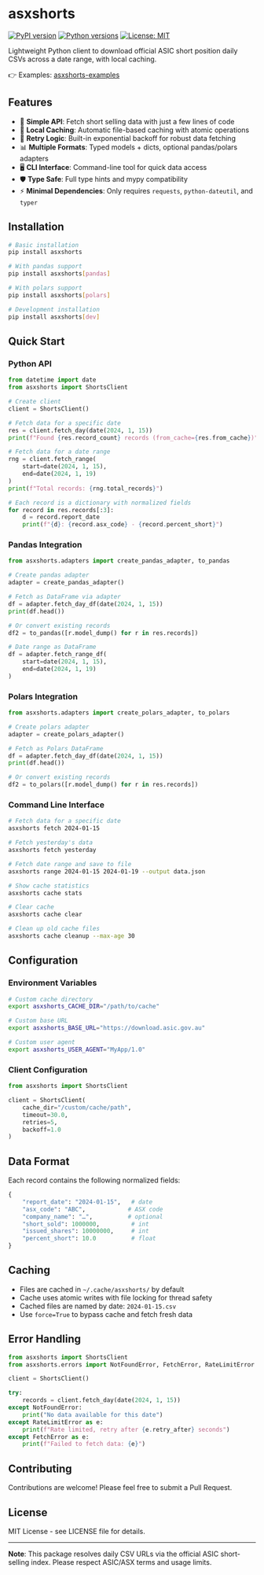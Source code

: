 # asxshorts

[![PyPI version](https://badge.fury.io/py/asxshorts.svg)](https://badge.fury.io/py/asxshorts)
[![Python versions](https://img.shields.io/pypi/pyversions/asxshorts.svg)](https://pypi.org/project/asxshorts/)
[![License: MIT](https://img.shields.io/badge/License-MIT-yellow.svg)](https://opensource.org/licenses/MIT)

Lightweight Python client to download official ASIC short position daily CSVs across a date range, with local caching.

👉 Examples: [asxshorts-examples](https://github.com/ay-mich/asxshorts-examples)

## Features

- 🚀 **Simple API**: Fetch short selling data with just a few lines of code
- 💾 **Local Caching**: Automatic file-based caching with atomic operations
- 🔄 **Retry Logic**: Built-in exponential backoff for robust data fetching
- 📊 **Multiple Formats**: Typed models + dicts, optional pandas/polars adapters
- 🖥️ **CLI Interface**: Command-line tool for quick data access
- 🛡️ **Type Safe**: Full type hints and mypy compatibility
- ⚡ **Minimal Dependencies**: Only requires `requests`, `python-dateutil`, and `typer`

## Installation

```bash
# Basic installation
pip install asxshorts

# With pandas support
pip install asxshorts[pandas]

# With polars support
pip install asxshorts[polars]

# Development installation
pip install asxshorts[dev]
```

## Quick Start

### Python API

```python
from datetime import date
from asxshorts import ShortsClient

# Create client
client = ShortsClient()

# Fetch data for a specific date
res = client.fetch_day(date(2024, 1, 15))
print(f"Found {res.record_count} records (from_cache={res.from_cache})")

# Fetch data for a date range
rng = client.fetch_range(
    start=date(2024, 1, 15),
    end=date(2024, 1, 19)
)
print(f"Total records: {rng.total_records}")

# Each record is a dictionary with normalized fields
for record in res.records[:3]:
    d = record.report_date
    print(f"{d}: {record.asx_code} - {record.percent_short}")
```

### Pandas Integration

```python
from asxshorts.adapters import create_pandas_adapter, to_pandas

# Create pandas adapter
adapter = create_pandas_adapter()

# Fetch as DataFrame via adapter
df = adapter.fetch_day_df(date(2024, 1, 15))
print(df.head())

# Or convert existing records
df2 = to_pandas([r.model_dump() for r in res.records])

# Date range as DataFrame
df = adapter.fetch_range_df(
    start=date(2024, 1, 15),
    end=date(2024, 1, 19)
)
```

### Polars Integration

```python
from asxshorts.adapters import create_polars_adapter, to_polars

# Create polars adapter
adapter = create_polars_adapter()

# Fetch as Polars DataFrame
df = adapter.fetch_day_df(date(2024, 1, 15))
print(df.head())

# Or convert existing records
df2 = to_polars([r.model_dump() for r in res.records])
```

### Command Line Interface

```bash
# Fetch data for a specific date
asxshorts fetch 2024-01-15

# Fetch yesterday's data
asxshorts fetch yesterday

# Fetch date range and save to file
asxshorts range 2024-01-15 2024-01-19 --output data.json

# Show cache statistics
asxshorts cache stats

# Clear cache
asxshorts cache clear

# Clean up old cache files
asxshorts cache cleanup --max-age 30
```

## Configuration

### Environment Variables

```bash
# Custom cache directory
export asxshorts_CACHE_DIR="/path/to/cache"

# Custom base URL
export asxshorts_BASE_URL="https://download.asic.gov.au"

# Custom user agent
export asxshorts_USER_AGENT="MyApp/1.0"
```

### Client Configuration

```python
from asxshorts import ShortsClient

client = ShortsClient(
    cache_dir="/custom/cache/path",
    timeout=30.0,
    retries=5,
    backoff=1.0
)
```

## Data Format

Each record contains the following normalized fields:

```python
{
    "report_date": "2024-01-15",   # date
    "asx_code": "ABC",            # ASX code
    "company_name": "…",          # optional
    "short_sold": 1000000,         # int
    "issued_shares": 10000000,     # int
    "percent_short": 10.0          # float
}
```

## Caching

- Files are cached in `~/.cache/asxshorts/` by default
- Cache uses atomic writes with file locking for thread safety
- Cached files are named by date: `2024-01-15.csv`
- Use `force=True` to bypass cache and fetch fresh data

## Error Handling

```python
from asxshorts import ShortsClient
from asxshorts.errors import NotFoundError, FetchError, RateLimitError

client = ShortsClient()

try:
    records = client.fetch_day(date(2024, 1, 15))
except NotFoundError:
    print("No data available for this date")
except RateLimitError as e:
    print(f"Rate limited, retry after {e.retry_after} seconds")
except FetchError as e:
    print(f"Failed to fetch data: {e}")
```

## Contributing

Contributions are welcome! Please feel free to submit a Pull Request.

## License

MIT License - see LICENSE file for details.

---

**Note**: This package resolves daily CSV URLs via the official ASIC short-selling index. Please respect ASIC/ASX terms and usage limits.
